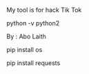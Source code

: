 My tool is for hack Tik Tok 

python -v python2 

By : Abo Laith

pip install os 

pip install requests 

